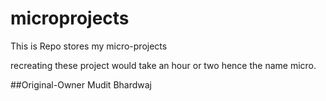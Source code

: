 # microprojects

This is Repo stores my micro-projects

recreating these project would take an hour or two hence the name micro.

##Original-Owner Mudit Bhardwaj